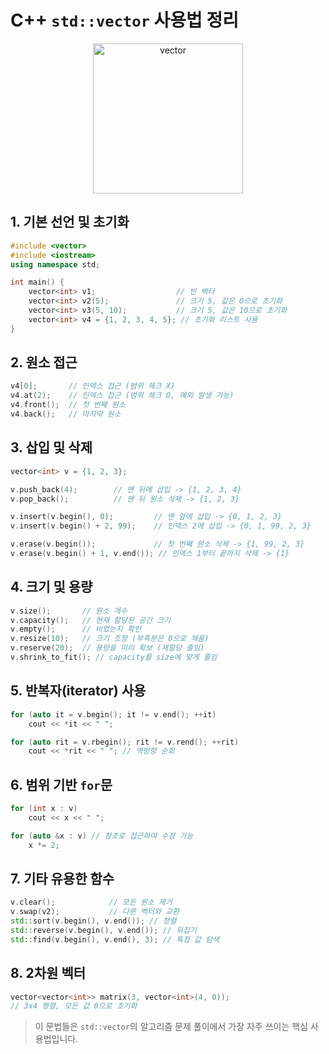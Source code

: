 # C++ `std::vector` 사용법 정리

<p align="center">
  <img src="https://static.wikitide.net/greatcharacterswiki/8/8f/Screenshot_2022-09-13_203128.png" width="240" alt="vector" />
</p>

## 1. 기본 선언 및 초기화
```cpp
#include <vector>
#include <iostream>
using namespace std;

int main() {
    vector<int> v1;                  // 빈 벡터
    vector<int> v2(5);               // 크기 5, 값은 0으로 초기화
    vector<int> v3(5, 10);           // 크기 5, 값은 10으로 초기화
    vector<int> v4 = {1, 2, 3, 4, 5}; // 초기화 리스트 사용
}
```

## 2. 원소 접근
```cpp
v4[0];       // 인덱스 접근 (범위 체크 X)
v4.at(2);    // 인덱스 접근 (범위 체크 O, 예외 발생 가능)
v4.front();  // 첫 번째 원소
v4.back();   // 마지막 원소
```

## 3. 삽입 및 삭제
```cpp
vector<int> v = {1, 2, 3};

v.push_back(4);        // 맨 뒤에 삽입 -> {1, 2, 3, 4}
v.pop_back();          // 맨 뒤 원소 삭제 -> {1, 2, 3}

v.insert(v.begin(), 0);         // 맨 앞에 삽입 -> {0, 1, 2, 3}
v.insert(v.begin() + 2, 99);    // 인덱스 2에 삽입 -> {0, 1, 99, 2, 3}

v.erase(v.begin());             // 첫 번째 원소 삭제 -> {1, 99, 2, 3}
v.erase(v.begin() + 1, v.end()); // 인덱스 1부터 끝까지 삭제 -> {1}
```

## 4. 크기 및 용량
```cpp
v.size();       // 원소 개수
v.capacity();   // 현재 할당된 공간 크기
v.empty();      // 비었는지 확인
v.resize(10);   // 크기 조정 (부족분은 0으로 채움)
v.reserve(20);  // 용량을 미리 확보 (재할당 줄임)
v.shrink_to_fit(); // capacity를 size에 맞게 줄임
```

## 5. 반복자(iterator) 사용
```cpp
for (auto it = v.begin(); it != v.end(); ++it)
    cout << *it << " ";

for (auto rit = v.rbegin(); rit != v.rend(); ++rit)
    cout << *rit << " "; // 역방향 순회
```

## 6. 범위 기반 `for`문
```cpp
for (int x : v)
    cout << x << " ";

for (auto &x : v) // 참조로 접근하여 수정 가능
    x *= 2;
```

## 7. 기타 유용한 함수
```cpp
v.clear();            // 모든 원소 제거
v.swap(v2);           // 다른 벡터와 교환
std::sort(v.begin(), v.end()); // 정렬
std::reverse(v.begin(), v.end()); // 뒤집기
std::find(v.begin(), v.end(), 3); // 특정 값 탐색
```

## 8. 2차원 벡터
```cpp
vector<vector<int>> matrix(3, vector<int>(4, 0));
// 3x4 행렬, 모든 값 0으로 초기화
```

> 이 문법들은 `std::vector`의 알고리즘 문제 풀이에서 가장 자주 쓰이는 핵심 사용법입니다.